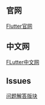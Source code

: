 ## 官网
[Flutter官网](https://flutter.io/)

## 中文网
[FLutter中文网](https://flutterchina.club/)


## Issues
[问题解答版块](https://github.com/nesger/FlutterNote/issues)
